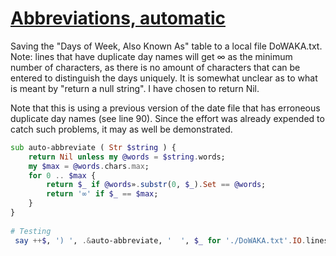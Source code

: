 [1]: https://rosettacode.org/wiki/Abbreviations,_automatic

# [Abbreviations, automatic][1]

Saving the "Days of Week, Also Known As" table to a local file DoWAKA.txt. Note: lines that have duplicate day names will get ∞ as the minimum number of characters, as there is no amount of characters that can be entered to distinguish the days uniquely. It is somewhat unclear as to what is meant by "return a null string". I have chosen to return Nil.



Note that this is using a previous version of the date file that has erroneous duplicate day names (see line 90). Since the effort was already expended to catch such problems, it may as well be demonstrated.

```raku
sub auto-abbreviate ( Str $string ) {
    return Nil unless my @words = $string.words;
    my $max = @words.chars.max;
    for 0 .. $max {
        return $_ if @words».substr(0, $_).Set == @words;
        return '∞' if $_ == $max;
    }
}
 
# Testing
 say ++$, ') ', .&auto-abbreviate, '  ', $_ for './DoWAKA.txt'.IO.lines;
```